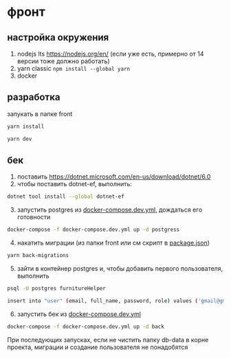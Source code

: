 # фронт

## настройка окружения
1) nodejs lts https://nodejs.org/en/ (если уже есть, примерно от 14 версии тоже должно работать)
2) yarn classic `npm install --global yarn`
3) docker

## разработка
запукать в папке front
```bash
yarn install
```
```bash
yarn dev
```

## бек
1) поставить https://dotnet.microsoft.com/en-us/download/dotnet/6.0
2) чтобы поставить dotnet-ef, выполнить:
```bash
dotnet tool install --global dotnet-ef
```
3) запустить postgres из [docker-compose.dev.yml](..%2Fdocker-compose.dev.yml), дождаться его готовности
```bash
docker-compose -f docker-compose.dev.yml up -d postgress
```
4) накатить миграции (из папки front или см скрипт в [package.json](package.json))
```bash
yarn back-migrations
```
5) зайти в контейнер postgres и, чтобы добавить первого пользователя, выполнить
```bash
psql -U postgres furnitureHelper
```
```bash
insert into "user" (email, full_name, password, role) values ('gmail@gmail.com', 'Owner', '12345Q', 1);
```
6) запустить бек из [docker-compose.dev.yml](..%2Fdocker-compose.dev.yml)
```bash
docker-compose -f docker-compose.dev.yml up -d back
```
При последующих запусках, если не чистить папку db-data в корне проекта, миграции и создание пользователя не понадобятся